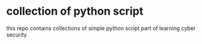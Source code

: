 # collection of python script

this repo contains collections of simple python script part of learning cyber security